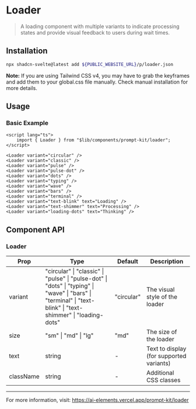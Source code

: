 # Loader

> A loading component with multiple variants to indicate processing states and provide visual feedback to users during wait times.

## Installation

```bash
npx shadcn-svelte@latest add ${PUBLIC_WEBSITE_URL}/p/loader.json
```

**Note:** If you are using Tailwind CSS v4, you may have to grab the keyframes and add them to your global.css file manually. Check manual installation for more details.

## Usage

### Basic Example

```svelte
<script lang="ts">
	import { Loader } from "$lib/components/prompt-kit/loader";
</script>

<Loader variant="circular" />
<Loader variant="classic" />
<Loader variant="pulse" />
<Loader variant="pulse-dot" />
<Loader variant="dots" />
<Loader variant="typing" />
<Loader variant="wave" />
<Loader variant="bars" />
<Loader variant="terminal" />
<Loader variant="text-blink" text="Loading" />
<Loader variant="text-shimmer" text="Processing" />
<Loader variant="loading-dots" text="Thinking" />
```

## Component API

### Loader

| Prop | Type | Default | Description |
|------|------|---------|-------------|
| variant | "circular" \| "classic" \| "pulse" \| "pulse-dot" \| "dots" \| "typing" \| "wave" \| "bars" \| "terminal" \| "text-blink" \| "text-shimmer" \| "loading-dots" | "circular" | The visual style of the loader |
| size | "sm" \| "md" \| "lg" | "md" | The size of the loader |
| text | string | - | Text to display (for supported variants) |
| className | string | - | Additional CSS classes |

---

For more information, visit: https://ai-elements.vercel.app/prompt-kit/loader

